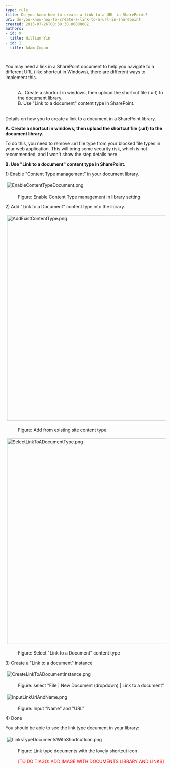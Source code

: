```yaml
---
type: rule
title: Do you know how to create a link to a URL in SharePoint?
uri: do-you-know-how-to-create-a-link-to-a-url-in-sharepoint
created: 2013-07-26T00:38:30.0000000Z
authors:
- id: 9
  title: William Yin
- id: 1
  title: Adam Cogan

---
```




<span class='intro'>  You may&#160;need a link in a SharePoint document to help you navigate to a different URL (like shortcut in Windows), there are different ways to implement this.<div><br><div><dd class="ssw15-rteElement-FigureBad">A.&#160; Create a shortcut in windows, then upload the&#160;shortcut file (.url) to the document library.</dd><dd class="ssw15-rteElement-FigureGood">B. Use &quot;Link to a document&quot; content type in SharePoint.</dd><br></div></div> </span>

<p class="ssw15-rteElement-P">Details on how you to create a link to a document in a SharePoint library.</p><p class="ssw15-rteElement-P"><strong>A.&#160;Create a shortcut in windows, then upload the&#160;shortcut file (.url) to the document library. </strong></p><p class="ssw15-rteElement-P">To do this, you need to remove&#160;.url file type from your blocked file types&#160;in your web application. This will bring some security risk, which is not recommended, and I won't show the step details here.</p><p class="ssw15-rteElement-P"><strong>B. Use &quot;Link to a document&quot; content type in SharePoint.</strong><br></p><p class="ssw15-rteElement-P">1) Enable &quot;Content Type&#160;management&quot; in your document library.</p><dl class="ssw15-rteElement-ImageArea"><img alt="EnableContentTypeDocument.png" src="/PublishingImages/EnableContentTypeDocument.png" style="margin&#58;5px;" /></dl><dd class="ssw15-rteElement-FigureNormal">Figure&#58;&#160;Enable Content Type management in library setting</dd><p class="ssw15-rteElement-P">2) Add &quot;Link to a Document&quot; content type into the library.</p><dl class="ssw15-rteElement-ImageArea"><img alt="AddExistContentType.png" src="/PublishingImages/AddExistContentType.png" style="margin&#58;5px;width&#58;650px;" /></dl><dd class="ssw15-rteElement-FigureNormal">Figure&#58; Add from existing site content type</dd><dl class="ssw15-rteElement-ImageArea"><img alt="SelectLinkToADocumentType.png" src="/PublishingImages/SelectLinkToADocumentType.png" style="margin&#58;5px;width&#58;650px;" /></dl><dd class="ssw15-rteElement-FigureNormal">Figure&#58; Select &quot;Link to a Document&quot; content type</dd><p>3) Create a &quot;Link to a document&quot; instance<br></p><dl class="ssw15-rteElement-ImageArea"><img alt="CreateLinkToADocumentInstance.png" src="/PublishingImages/CreateLinkToADocumentInstance.png" style="margin&#58;5px;" /></dl><dd class="ssw15-rteElement-FigureNormal">Figure&#58; select &quot;File | New Document (dropdown) | Link to a document&quot;</dd><dl class="ssw15-rteElement-ImageArea"><img alt="InputLinkUrlAndName.png" src="/PublishingImages/InputLinkUrlAndName.png" style="margin&#58;5px;" /></dl><dd class="ssw15-rteElement-FigureNormal">Figure&#58; Input &quot;Name&quot; and &quot;URL&quot;</dd><p class="ssw15-rteElement-P">4) Done<br></p><p class="ssw15-rteElement-P">You should be able to&#160;see the link type document in your library&#58;</p><dl class="ssw15-rteElement-ImageArea"><img alt="LinksTypeDocumentsWithShortcutIcon.png" src="/PublishingImages/LinksTypeDocumentsWithShortcutIcon.png" data-pin-nopin="true" style="margin&#58;5px;" /></dl><dd class="ssw15-rteElement-FigureNormal">Figure&#58; Link type documents with the lovely shortcut icon</dd><dd class="ssw15-rteElement-FigureNormal"><br></dd><dd class="ssw15-rteElement-FigureNormal"><span style="color&#58;#ff0000;">[TO DO TIAGO&#58; ADD IMAGE WITH DOCUMENTS LIBRARY AND LINKS]​</span></dd>


